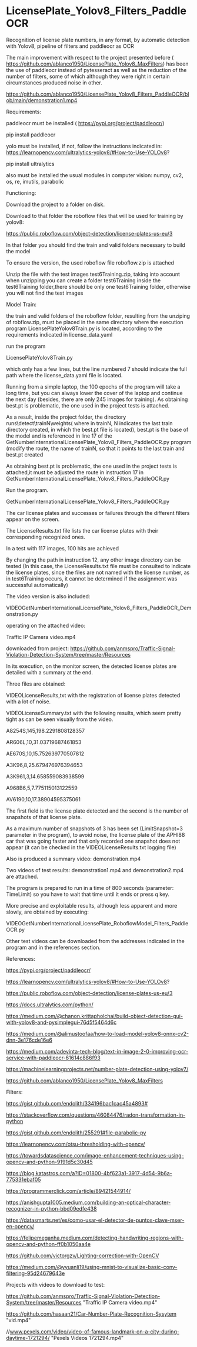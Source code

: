 # LicensePlate_Yolov8_Filters_PaddleOCR
Recognition of license plate numbers, in any format, by automatic detection with Yolov8, pipeline of filters and  paddleocr as OCR

The main improvement with respect to the project presented before ( https://github.com/ablanco1950/LicensePlate_Yolov8_MaxFilters) has been the use of paddleocr instead of pytesseract as well as the reduction of the number of filters, some of which although they were right in certain circumstances produced noise in other.

https://github.com/ablanco1950/LicensePlate_Yolov8_Filters_PaddleOCR/blob/main/demonstration1.mp4
 
Requirements:

paddleocr must be installed ( https://pypi.org/project/paddleocr/)

pip install paddleocr 

yolo must be installed, if not, follow the instructions indicated in:
  https://learnopencv.com/ultralytics-yolov8/#How-to-Use-YOLOv8?

pip install ultralytics

also must be installed the usual modules in computer vision:  numpy, cv2, os, re, imutils,  parabolic

Functioning:


Download the project to a folder on disk.

Download to that folder the roboflow files that will be used for training by yolov8:

https://public.roboflow.com/object-detection/license-plates-us-eu/3

In that folder you should find the train and valid folders necessary to build the model

To ensure the version, the used roboflow file roboflow.zip is attached

Unzip the file with the test images test6Training.zip, taking into account when unzipping you can create a folder
test6Training inside the test6Training folder,there should be only one test6Training folder, otherwise you will not find the
test images

Model Train:

the train and valid folders of the roboflow folder, resulting from the unziping of robflow.zip, must be placed in the same directory where the execution program LicensePlateYolov8Train.py is located, according to the requirements indicated in license_data.yaml

run the program

LicensePlateYolov8Train.py

which only has a few lines, but the line numbered 7 should indicate the full path where the license_data.yaml file is located.

Running from a simple laptop, the 100 epochs of the program will take a long time, but you can always lower the cover of the laptop and
continue the next day (besides, there are only 245 images for training). As obtaining best.pt is problematic, the one used in the project tests is attached.

As a result, inside the project folder, the directory runs\detect\trainN\weights( where in trainN, N indicates
 the last train directory created, in which the best.pt file is located), best.pt is the base of the model and
 is referenced in line 17 of the GetNumberInternationalLicensePlate_Yolov8_Filters_PaddleOCR.py program (modify the route, the name of trainN, so that it points to the last train and best.pt created

As obtaining best.pt is problematic, the one used in the project tests is attached,it must be  adjusted the route in instruction 17 in GetNumberInternationalLicensePlate_Yolov8_Filters_PaddleOCR.py

Run the program.

GetNumberInternationalLicensePlate_Yolov8_Filters_PaddleOCR.py

The car license plates and successes or failures through the different filters appear on the screen.

The LicenseResults.txt file lists the car license plates with their corresponding recognized ones.

In a test with 117 images, 100 hits are achieved

By changing the path in instruction 12, any other image directory can be tested (In this case, the LicenseResults.txt file must be consulted to indicate the license plates, since the files are not named with the license number, as in test6Training occurs, it cannot be determined if the assignment was successful automatically)

The video version is also included:

VIDEOGetNumberInternationalLicensePlate_Yolov8_Filters_PaddleOCR_Demonstration.py

operating on the attached video:

Traffic IP Camera video.mp4

downloaded from project:
https://github.com/anmspro/Traffic-Signal-Violation-Detection-System/tree/master/Resources

In its execution, on the monitor screen, the detected license plates are detailed with a summary at the end.

Three files are obtained:

VIDEOLicenseResults,txt with the registration of license plates detected with a lot of noise.
 
VIDEOLicenseSummary.txt with the following results, which seem pretty tight as can be seen visually from the video.

A8254S,145,198.2291808128357

AR606L,10,31.03719687461853

AE670S,10,15.752639770507812

A3K96,8,25.679476976394653

A3K961,3,14.658559083938599

A968B6,5,7.775115013122559

AV6190,10,17.38904595375061

The first field is the license plate detected and the second is the number of snapshots of that license plate.

As a maximum number of snapshots of 3 has been set (LimitSnapshot=3 parameter in the program), to avoid noise, the license plate of the APHI88 car that was going faster and that only recorded one snapshot does not appear (it can be checked in the VIDEOLicenseResults.txt logging file)

Also is produced a summary video: demonstration.mp4

Two videos of test results: demonstration1.mp4 and demonstration2.mp4 are attached.

The program is prepared to run in a time of 800 seconds (parameter: TimeLimit) so you have to wait that time until it ends or press q key.

More precise and exploitable results, although less apparent and more slowly, are obtained by executing:

VIDEOGetNumberInternationalLicensePlate_RoboflowModel_Filters_PaddleOCR.py

Other test videos can be downloaded from the addresses indicated in the program and in the references section.


References:

https://pypi.org/project/paddleocr/

https://learnopencv.com/ultralytics-yolov8/#How-to-Use-YOLOv8?

https://public.roboflow.com/object-detection/license-plates-us-eu/3

https://docs.ultralytics.com/python/

https://medium.com/@chanon.krittapholchai/build-object-detection-gui-with-yolov8-and-pysimplegui-76d5f5464d6c

https://medium.com/@alimustoofaa/how-to-load-model-yolov8-onnx-cv2-dnn-3e176cde16e6

https://medium.com/adevinta-tech-blog/text-in-image-2-0-improving-ocr-service-with-paddleocr-61614c886f93

https://machinelearningprojects.net/number-plate-detection-using-yolov7/

https://github.com/ablanco1950/LicensePlate_Yolov8_MaxFilters

Filters:

https://gist.github.com/endolith/334196bac1cac45a4893#

https://stackoverflow.com/questions/46084476/radon-transformation-in-python

https://gist.github.com/endolith/255291#file-parabolic-py

https://learnopencv.com/otsu-thresholding-with-opencv/ 

https://towardsdatascience.com/image-enhancement-techniques-using-opencv-and-python-9191d5c30d45

https://blog.katastros.com/a?ID=01800-4bf623a1-3917-4d54-9b6a-775331ebaf05

https://programmerclick.com/article/89421544914/

https://anishgupta1005.medium.com/building-an-optical-character-recognizer-in-python-bbd09edfe438

https://datasmarts.net/es/como-usar-el-detector-de-puntos-clave-mser-en-opencv/

https://felipemeganha.medium.com/detecting-handwriting-regions-with-opencv-and-python-ff0b1050aa4e

https://github.com/victorgzv/Lighting-correction-with-OpenCV

https://medium.com/@yyuanli19/using-mnist-to-visualize-basic-conv-filtering-95d24679643e

Projects with videos to download to test:

https://github.com/anmspro/Traffic-Signal-Violation-Detection-System/tree/master/Resources
"Traffic IP Camera video.mp4"

https://github.com/hasaan21/Car-Number-Plate-Recognition-Sysytem
"vid.mp4"

//www.pexels.com/video/video-of-famous-landmark-on-a-city-during-daytime-1721294/
"Pexels Videos 1721294.mp4"
